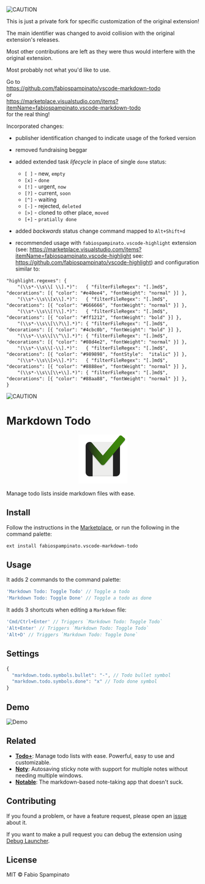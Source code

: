 ![CAUTION](https://placehold.co/700x100/FF0000/FFFF00?text=!!!+CAUTION+!!!)

This is just a private fork for specific customization of the original extension!

The main identifier was changed to avoid collision with the original extension's releases.

Most other contributions are left as they were thus would interfere with the original extension.

Most probably not what you'd like to use.

Go to  
https://github.com/fabiospampinato/vscode-markdown-todo  
or  
https://marketplace.visualstudio.com/items?itemName=fabiospampinato.vscode-markdown-todo  
for the real thing!

Incorporated changes:

* publisher identification changed to indicate usage of the forked version
* removed fundraising beggar

* added extended task *lifecycle* in place of single `done` status:
  - `[ ]` - new, `empty`
  - `[x]` - `done`
  - `[!]` - urgent, `now`
  - `[?]` - current, `soon`
  - `[^]` - waiting
  - `[-]` - rejected, `deleted`
  - `[>]` - cloned to other place, `moved`
  - `[+]` - `pratially done`
* added *backwards* status change command mapped to `Alt+Shift+d`

* recommended usage with `fabiospampinato.vscode-highlight` extension (see: https://marketplace.visualstudio.com/items?itemName=fabiospampinato.vscode-highlight see: https://github.com/fabiospampinato/vscode-highlight) and configuration similar to:
```
"highlight.regexes": {
    "(\\s*-\\s\\[ \\].*)":   { "filterFileRegex": "[.]md$", "decorations": [{ "color": "#e40ee4", "fontWeight": "normal" }] },
    "(\\s*-\\s\\[x\\].*)":   { "filterFileRegex": "[.]md$", "decorations": [{ "color": "#666666", "fontWeight": "normal" }] },
    "(\\s*-\\s\\[!\\].*)":   { "filterFileRegex": "[.]md$", "decorations": [{ "color": "#ff1212", "fontWeight": "bold" }] },
    "(\\s*-\\s\\[\\?\\].*)": { "filterFileRegex": "[.]md$", "decorations": [{ "color": "#4cbc0b", "fontWeight": "bold" }] },
    "(\\s*-\\s\\[\\^\\].*)": { "filterFileRegex": "[.]md$", "decorations": [{ "color": "#08d4e2", "fontWeight": "normal" }] },
    "(\\s*-\\s\\[-\\].*)":   { "filterFileRegex": "[.]md$", "decorations": [{ "color": "#989898", "fontStyle":  "italic" }] },
    "(\\s*-\\s\\[>\\].*)":   { "filterFileRegex": "[.]md$", "decorations": [{ "color": "#8888ee", "fontWeight": "normal" }] },
    "(\\s*-\\s\\[\\+\\].*)": { "filterFileRegex": "[.]md$", "decorations": [{ "color": "#88aa88", "fontWeight": "normal" }] },
}
```

![CAUTION](https://placehold.co/700x100/FF0000/FFFF00?text=!!!+CAUTION+!!!)

# Markdown Todo

<p align="center">
  <img src="https://raw.githubusercontent.com/fabiospampinato/vscode-markdown-todo/master/resources/logo.png" width="128" alt="Logo">
</p>

Manage todo lists inside markdown files with ease.

## Install

Follow the instructions in the [Marketplace](https://marketplace.visualstudio.com/items?itemName=fabiospampinato.vscode-markdown-todo), or run the following in the command palette:

```sh
ext install fabiospampinato.vscode-markdown-todo
```

## Usage

It adds 2 commands to the command palette:

```js
'Markdown Todo: Toggle Todo' // Toggle a todo
'Markdown Todo: Toggle Done' // Toggle a todo as done
```

It adds 3 shortcuts when editing a `Markdown` file:

```js
'Cmd/Ctrl+Enter' // Triggers `Markdown Todo: Toggle Todo`
'Alt+Enter' // Triggers `Markdown Todo: Toggle Todo`
'Alt+D' // Triggers `Markdown Todo: Toggle Done`
```

## Settings

```js
{
  "markdown.todo.symbols.bullet": "-", // Todo bullet symbol
  "markdown.todo.symbols.done": "x" // Todo done symbol
}
```

## Demo

![Demo](resources/demo.gif)

## Related

- **[Todo+](https://marketplace.visualstudio.com/items?itemName=fabiospampinato.vscode-todo-plus)**: Manage todo lists with ease. Powerful, easy to use and customizable.
- **[Noty](https://github.com/fabiospampinato/noty)**: Autosaving sticky note with support for multiple notes without needing multiple windows.
- **[Notable](https://github.com/fabiospampinato/notable)**: The markdown-based note-taking app that doesn't suck.

## Contributing

If you found a problem, or have a feature request, please open an [issue](https://github.com/fabiospampinato/vscode-markdown-todo/issues) about it.

If you want to make a pull request you can debug the extension using [Debug Launcher](https://marketplace.visualstudio.com/items?itemName=fabiospampinato.vscode-debug-launcher).

## License

MIT © Fabio Spampinato
